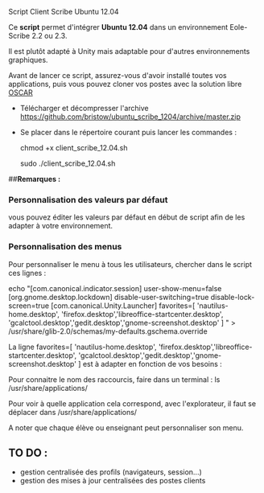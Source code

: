 Script Client Scribe Ubuntu 12.04

Ce **script** permet d'intégrer **Ubuntu 12.04** dans un environnement Eole-Scribe 2.2 ou 2.3.

Il est plutôt adapté à Unity mais adaptable pour d'autres environnements graphiques.

Avant de lancer ce script, assurez-vous d'avoir installé toutes vos applications, puis vous pouvez cloner vos postes
avec la solution libre [OSCAR](http://oscar.crdp-lyon.fr/wiki/)

  - Télécharger et décompresser l'archive https://github.com/bristow/ubuntu_scribe_1204/archive/master.zip

  - Se placer dans le répertoire courant puis lancer les commandes :

	chmod +x client_scribe_12.04.sh

	sudo ./client_scribe_12.04.sh

##**Remarques :** 

### Personnalisation des valeurs par défaut

vous pouvez éditer les valeurs par défaut en début de script afin de les adapter à votre environnement.

### Personnalisation des menus

Pour personnaliser le menu à tous les utilisateurs, chercher dans le script ces lignes :


echo "[com.canonical.indicator.session]
user-show-menu=false
[org.gnome.desktop.lockdown]
disable-user-switching=true
disable-lock-screen=true
[com.canonical.Unity.Launcher]
favorites=[ 'nautilus-home.desktop', 'firefox.desktop','libreoffice-startcenter.desktop', 'gcalctool.desktop','gedit.desktop','gnome-screenshot.desktop' ]
" > /usr/share/glib-2.0/schemas/my-defaults.gschema.override

La ligne favorites=[ 'nautilus-home.desktop', 'firefox.desktop','libreoffice-startcenter.desktop', 'gcalctool.desktop','gedit.desktop','gnome-screenshot.desktop' ]
est à adapter en fonction de vos besoins :

Pour connaitre le nom des raccourcis, faire dans un terminal : ls /usr/share/applications/

Pour voir à quelle application cela correspond, avec l'explorateur, il faut se déplacer dans /usr/share/applications/

A noter que chaque élève ou enseignant peut personnaliser son menu.

## TO DO :

- gestion centralisée des profils (navigateurs, session...)
- gestion des mises à jour centralisées des postes clients
